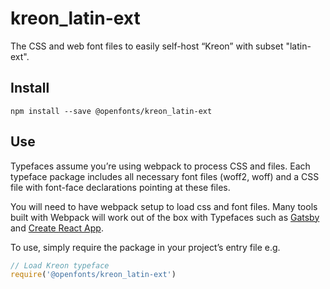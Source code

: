 
# kreon_latin-ext

The CSS and web font files to easily self-host “Kreon” with subset "latin-ext".

## Install

`npm install --save @openfonts/kreon_latin-ext`

## Use

Typefaces assume you’re using webpack to process CSS and files. Each typeface
package includes all necessary font files (woff2, woff) and a CSS file with
font-face declarations pointing at these files.

You will need to have webpack setup to load css and font files. Many tools built
with Webpack will work out of the box with Typefaces such as [Gatsby](https://github.com/gatsbyjs/gatsby)
and [Create React App](https://github.com/facebookincubator/create-react-app).

To use, simply require the package in your project’s entry file e.g.

```javascript
// Load Kreon typeface
require('@openfonts/kreon_latin-ext')
```
